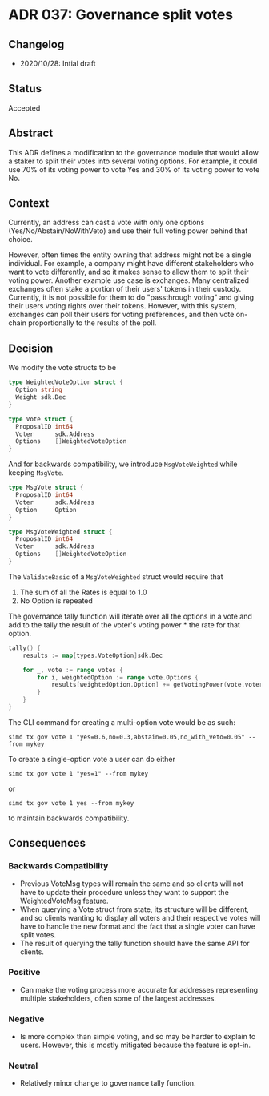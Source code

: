 # ADR 037: Governance split votes

## Changelog

* 2020/10/28: Intial draft

## Status

Accepted

## Abstract

This ADR defines a modification to the governance module that would allow a staker to split their votes into several voting options. For example, it could use 70% of its voting power to vote Yes and 30% of its voting power to vote No.

## Context

Currently, an address can cast a vote with only one options (Yes/No/Abstain/NoWithVeto) and use their full voting power behind that choice.

However, often times the entity owning that address might not be a single individual.  For example, a company might have different stakeholders who want to vote differently, and so it makes sense to allow them to split their voting power.  Another example use case is exchanges.  Many centralized exchanges often stake a portion of their users' tokens in their custody.  Currently, it is not possible for them to do "passthrough voting" and giving their users voting rights over their tokens.  However, with this system, exchanges can poll their users for voting preferences, and then vote on-chain proportionally to the results of the poll.

## Decision

We modify the vote structs to be

```go
type WeightedVoteOption struct {
  Option string
  Weight sdk.Dec
}

type Vote struct {
  ProposalID int64
  Voter      sdk.Address
  Options    []WeightedVoteOption
}
```

And for backwards compatibility, we introduce `MsgVoteWeighted` while keeping `MsgVote`.

```go
type MsgVote struct {
  ProposalID int64
  Voter      sdk.Address
  Option     Option
}

type MsgVoteWeighted struct {
  ProposalID int64
  Voter      sdk.Address
  Options    []WeightedVoteOption
}
```

The `ValidateBasic` of a `MsgVoteWeighted` struct would require that

1. The sum of all the Rates is equal to 1.0
2. No Option is repeated

The governance tally function will iterate over all the options in a vote and add to the tally the result of the voter's voting power * the rate for that option.

```go
tally() {
    results := map[types.VoteOption]sdk.Dec

    for _, vote := range votes {
        for i, weightedOption := range vote.Options {
            results[weightedOption.Option] += getVotingPower(vote.voter) * weightedOption.Weight
        }
    }
}
```

The CLI command for creating a multi-option vote would be as such:

```shell
simd tx gov vote 1 "yes=0.6,no=0.3,abstain=0.05,no_with_veto=0.05" --from mykey
```

To create a single-option vote a user can do either

```shell
simd tx gov vote 1 "yes=1" --from mykey
```

or

```shell
simd tx gov vote 1 yes --from mykey
```

to maintain backwards compatibility.

## Consequences

### Backwards Compatibility

* Previous VoteMsg types will remain the same and so clients will not have to update their procedure unless they want to support the WeightedVoteMsg feature.
* When querying a Vote struct from state, its structure will be different, and so clients wanting to display all voters and their respective votes will have to handle the new format and the fact that a single voter can have split votes.
* The result of querying the tally function should have the same API for clients.

### Positive

* Can make the voting process more accurate for addresses representing multiple stakeholders, often some of the largest addresses.

### Negative

* Is more complex than simple voting, and so may be harder to explain to users.  However, this is mostly mitigated because the feature is opt-in.

### Neutral

* Relatively minor change to governance tally function.
